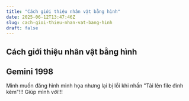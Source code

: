 ```yaml
---
title: "Cách giới thiệu nhân vật bằng hình"
date: 2025-06-12T13:47:46Z
slug: cach-gioi-thieu-nhan-vat-bang-hinh
draft: false
---
```


## Cách giới thiệu nhân vật bằng hình

## Gemini 1998

Mình muốn đăng hình minh họa nhưng lại bị lỗi khi nhấn "Tải lên file đính kèm"!!! Giúp mình với!!!